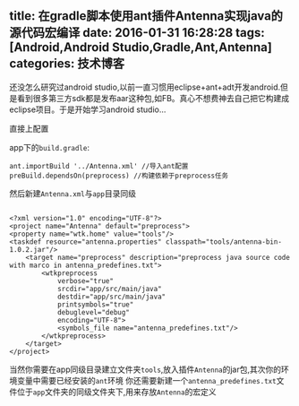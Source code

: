 title: 在gradle脚本使用ant插件Antenna实现java的源代码宏编译
date: 2016-01-31 16:28:28
tags: [Android,Android Studio,Gradle,Ant,Antenna]
categories: 技术博客
---

还没怎么研究过android studio,以前一直习惯用eclipse+ant+adt开发android.但是看到很多第三方sdk都是发布aar这种包,如FB。真心不想费神去自己把它构建成eclipse项目。于是开始学习android studio...
<!-- more -->
直接上配置

app下的`build.gradle`:

~~~
ant.importBuild '../Antenna.xml' //导入ant配置
preBuild.dependsOn(preprocess) //构建依赖于preprocess任务
~~~


然后新建`Antenna.xml`与`app`目录同级

~~~

<?xml version="1.0" encoding="UTF-8"?>
<project name="Antenna" default="preprocess">
<property name="wtk.home" value="tools"/>
<taskdef resource="antenna.properties" classpath="tools/antenna-bin-1.0.2.jar"/>
	<target name="preprocess" description="preprocess java source code with marco in antenna_predefines.txt">
		<wtkpreprocess
			verbose="true"
			srcdir="app/src/main/java"
			destdir="app/src/main/java"
			printsymbols="true"
			debuglevel="debug"
			encoding="UTF-8">
			<symbols_file name="antenna_predefines.txt"/>
		</wtkpreprocess>
	</target>
</project>

~~~


当然你需要在app同级目录建立文件夹`tools`,放入插件`Antenna`的jar包,其次你的环境变量中需要已经安装的`ant`环境
你还需要新建一个`antenna_predefines.txt`文件位于`app`文件夹的同级文件夹下,用来存放`Antenna`的宏定义